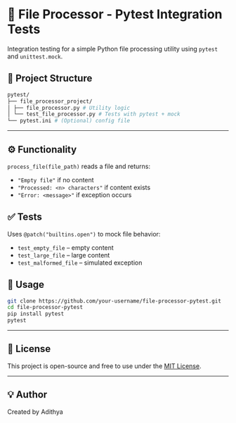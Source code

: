 # 🧪 File Processor - Pytest Integration Tests

Integration testing for a simple Python file processing utility using `pytest` and `unittest.mock`.

## 📁 Project Structure

```bash
pytest/
├── file_processor_project/
│ ├── file_processor.py # Utility logic
│ └── test_file_processor.py # Tests with pytest + mock
└── pytest.ini # (Optional) config file
```

---


## ⚙️ Functionality

`process_file(file_path)` reads a file and returns:
- `"Empty file"` if no content
- `"Processed: <n> characters"` if content exists
- `"Error: <message>"` if exception occurs

## ✅ Tests

Uses `@patch("builtins.open")` to mock file behavior:
- `test_empty_file` – empty content
- `test_large_file` – large content
- `test_malformed_file` – simulated exception

## 🚀 Usage

```bash
git clone https://github.com/your-username/file-processor-pytest.git
cd file-processor-pytest
pip install pytest
pytest
```

---

## 📄 License
This project is open-source and free to use under the [MIT License](https://opensource.org/licenses/MIT).

---

## 💡 Author
Created by Adithya
